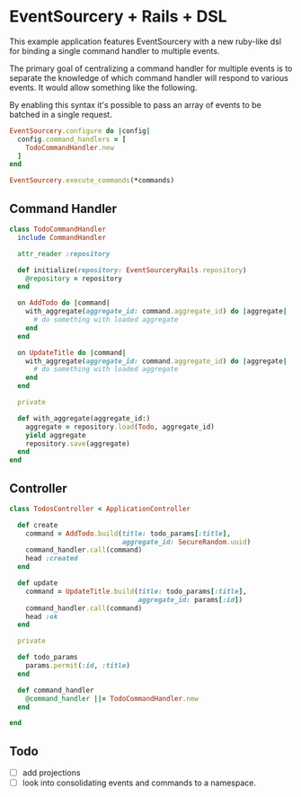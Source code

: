 # EventSourcery + Rails + DSL

This example application features EventSourcery with a new ruby-like dsl for
binding a single command handler to multiple events.

The primary goal of centralizing a command handler for multiple events is to
separate the knowledge of which command handler will respond to various events.
It would allow something like the following.

By enabling this syntax it's possible to pass an array of events to be batched in a
single request.

```ruby
EventSourcery.configure do |config|
  config.command_handlers = [
    TodoCommandHandler.new
  ]
end

EventSourcery.execute_commands(*commands)
```

## Command Handler
```ruby
class TodoCommandHandler
  include CommandHandler

  attr_reader :repository

  def initialize(repository: EventSourceryRails.repository)
    @repository = repository
  end

  on AddTodo do |command|
    with_aggregate(aggregate_id: command.aggregate_id) do |aggregate|
      # do something with loaded aggregate
    end
  end

  on UpdateTitle do |command|
    with_aggregate(aggregate_id: command.aggregate_id) do |aggregate|
      # do something with loaded aggregate
    end
  end

  private

  def with_aggregate(aggregate_id:)
    aggregate = repository.load(Todo, aggregate_id)
    yield aggregate
    repository.save(aggregate)
  end
end
```

## Controller

```ruby
class TodosController < ApplicationController

  def create
    command = AddTodo.build(title: todo_params[:title],
                            aggregate_id: SecureRandom.uuid)
    command_handler.call(command)
    head :created
  end

  def update
    command = UpdateTitle.build(title: todo_params[:title],
                                aggregate_id: params[:id])
    command_handler.call(command)
    head :ok
  end

  private

  def todo_params
    params.permit(:id, :title)
  end

  def command_handler
    @command_handler ||= TodoCommandHandler.new
  end

end
```

## Todo

- [ ] add projections
- [ ] look into consolidating events and commands to a namespace.
